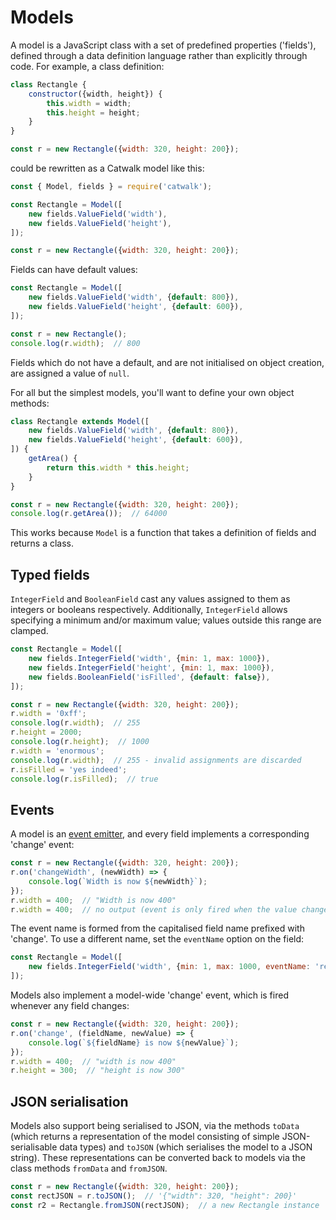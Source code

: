 # Models

A model is a JavaScript class with a set of predefined properties ('fields'), defined through a data definition language rather than explicitly through code. For example, a class definition:

```javascript
class Rectangle {
    constructor({width, height}) {
        this.width = width;
        this.height = height;
    }
}

const r = new Rectangle({width: 320, height: 200});
```

could be rewritten as a Catwalk model like this:

```javascript
const { Model, fields } = require('catwalk');

const Rectangle = Model([
    new fields.ValueField('width'),
    new fields.ValueField('height'),
]);

const r = new Rectangle({width: 320, height: 200});
```

Fields can have default values:

```javascript
const Rectangle = Model([
    new fields.ValueField('width', {default: 800}),
    new fields.ValueField('height', {default: 600}),
]);

const r = new Rectangle();
console.log(r.width);  // 800
```

Fields which do not have a default, and are not initialised on object creation, are assigned a value of `null`.

For all but the simplest models, you'll want to define your own object methods:

```javascript
class Rectangle extends Model([
    new fields.ValueField('width', {default: 800}),
    new fields.ValueField('height', {default: 600}),
]) {
    getArea() {
        return this.width * this.height;
    }
}

const r = new Rectangle({width: 320, height: 200});
console.log(r.getArea());  // 64000
```

This works because `Model` is a function that takes a definition of fields and returns a class.


## Typed fields

`IntegerField` and `BooleanField` cast any values assigned to them as integers or booleans respectively. Additionally, `IntegerField` allows specifying a minimum and/or maximum value; values outside this range are clamped.

```javascript
const Rectangle = Model([
    new fields.IntegerField('width', {min: 1, max: 1000}),
    new fields.IntegerField('height', {min: 1, max: 1000}),
    new fields.BooleanField('isFilled', {default: false}),
]);

const r = new Rectangle({width: 320, height: 200});
r.width = '0xff';
console.log(r.width);  // 255
r.height = 2000;
console.log(r.height);  // 1000
r.width = 'enormous';
console.log(r.width);  // 255 - invalid assignments are discarded
r.isFilled = 'yes indeed';
console.log(r.isFilled);  // true
```


## Events

A model is an [event emitter](https://nodejs.org/docs/latest/api/events.html), and every field implements a corresponding 'change' event:

```javascript
const r = new Rectangle({width: 320, height: 200});
r.on('changeWidth', (newWidth) => {
    console.log(`Width is now ${newWidth}`);
});
r.width = 400;  // "Width is now 400"
r.width = 400;  // no output (event is only fired when the value changes)
```

The event name is formed from the capitalised field name prefixed with 'change'. To use a different name, set the `eventName` option on the field:

```javascript
const Rectangle = Model([
    new fields.IntegerField('width', {min: 1, max: 1000, eventName: 'resize'}),
]);
```

Models also implement a model-wide 'change' event, which is fired whenever any field changes:

```javascript
const r = new Rectangle({width: 320, height: 200});
r.on('change', (fieldName, newValue) => {
    console.log(`${fieldName} is now ${newValue}`);
});
r.width = 400;  // "width is now 400"
r.height = 300;  // "height is now 300"
```

## JSON serialisation

Models also support being serialised to JSON, via the methods `toData` (which returns a representation of the model consisting of simple JSON-serialisable data types) and `toJSON` (which serialises the model to a JSON string). These representations can be converted back to models via the class methods `fromData` and `fromJSON`.

```javascript
const r = new Rectangle({width: 320, height: 200});
const rectJSON = r.toJSON();  // '{"width": 320, "height": 200}'
const r2 = Rectangle.fromJSON(rectJSON);  // a new Rectangle instance
```
